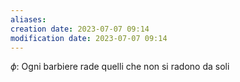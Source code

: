 ```yaml
---
aliases: 
creation date: 2023-07-07 09:14
modification date: 2023-07-07 09:14
---
```


$\phi :$ Ogni barbiere rade quelli che non si radono da soli